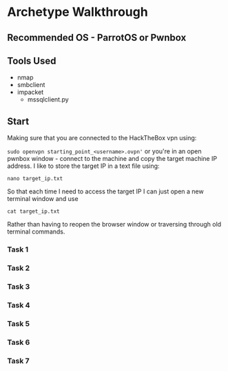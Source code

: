 # Archetype Walkthrough

## Recommended OS - ParrotOS or Pwnbox

## Tools Used
- nmap
- smbclient
- impacket
   - mssqlclient.py


## Start
Making sure that you are connected to the HackTheBox vpn using:

   ```sudo openvpn starting_point_<username>.ovpn'```
or you're in an open pwnbox window - connect to the machine and copy the target machine IP address. I like to store the target IP in a text file using:

   ```nano target_ip.txt```

So that each time I need to access the target IP I can just open a new terminal window and use
   
   ```cat target_ip.txt```
   
Rather than having to reopen the browser window or traversing through old terminal commands.

### Task 1

### Task 2

### Task 3

### Task 4

### Task 5

### Task 6

### Task 7
